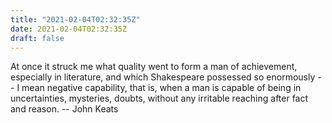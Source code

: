 ```yaml
---
title: "2021-02-04T02:32:35Z"
date: 2021-02-04T02:32:35Z
draft: false
---
```


At once it struck me what quality went to form a man of achievement,
especially in literature, and which Shakespeare possessed so enormously
-- I mean negative capability, that is, when a man is capable of being
in uncertainties, mysteries, doubts, without any irritable reaching
after fact and reason.
		-- John Keats
